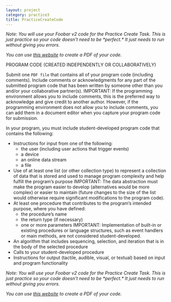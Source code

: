 ```yaml
---
layout: project
category: practice3
title: PracticeCreateCode
---
```


_Note: You will use your Foobar v2 code for the Practice Create Task. This is just practice so your code doesn't need to be \*perfect.\* It just needs to run without giving you errors._

_You can use [this website](https://bakerfranke.github.io/codePrint/) to create a PDF of your code._

PROGRAM CODE (CREATED INDEPENDENTLY OR COLLABORATIVELY)

Submit one ```PDF file``` that contains all of your program code (including comments). Include comments or acknowledgments for any part of the submitted program code that has been written by someone other than you and/or your collaborative partner(s). IMPORTANT: If the programming environment allows you to include comments, this is the preferred way to acknowledge and give credit to another author. However, if the programming environment does not allow you to include comments, you can add them in a document editor when you capture your program code for submission.

In your program, you must include student-developed program code that contains the following:

*   Instructions for input from one of the following:
    *   the user (including user actions that trigger events)
    *   a device
    *   an online data stream
    *   a file 
*   Use of at least one list (or other collection type) to represent a collection of data that is stored and used to manage program complexity and help fulfill the program’s purpose IMPORTANT: The data abstraction must make the program easier to develop (alternatives would be more complex) or easier to maintain (future changes to the size of the list would otherwise require significant modifications to the program code).
*   At least one procedure that contributes to the program’s intended purpose, where you have defined:
    *   the procedure’s name
    *   the return type (if necessary)
    *   one or more parameters IMPORTANT: Implementation of built-in or existing procedures or language structures, such as event handlers or main methods, are not considered student-developed.
*   An algorithm that includes sequencing, selection, and iteration that is in the body of the selected procedure
*   Calls to your student-developed procedure
*   Instructions for output (tactile, audible, visual, or textual) based on input and program functionality

_Note: You will use your Foobar v2 code for the Practice Create Task. This is just practice so your code doesn't need to be \*perfect.\* It just needs to run without giving you errors._

_You can use [this website](https://bakerfranke.github.io/codePrint/) to create a PDF of your code._
